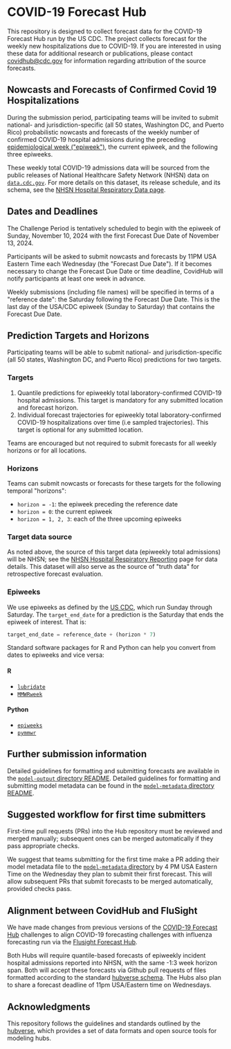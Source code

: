 # COVID-19 Forecast Hub
This repository is designed to collect forecast data for the COVID-19 Forecast Hub run by the US CDC. The project collects forecast for the weekly new hospitalizations due to COVID-19. If you are interested in using these data for additional research or publications, please contact [covidhub@cdc.gov](mailto:covidhub@cdc.gov) for information regarding attribution of the source forecasts.


## Nowcasts and Forecasts of Confirmed Covid 19 Hospitalizations 
During the submission period, participating teams will be invited to submit national- and jurisdiction-specific (all 50 states, Washington DC, and Puerto Rico) probabilistic nowcasts and forecasts of the weekly number of confirmed COVID-19 hospital admissions during the preceding [epidemiological week ("epiweek")](https://epiweeks.readthedocs.io/en/stable/background.html), the current epiweek, and the following three epiweeks.

These weekly total COVID-19 admissions data will be sourced from the public releases of National Healthcare Safety Network (NHSN) data on [`data.cdc.gov`](https://data.cdc.gov). For more details on this dataset, its release schedule, and its schema, see the [NHSN Hospital Respiratory Data page](https://www.cdc.gov/nhsn/psc/hospital-respiratory-reporting.html).

## Dates and Deadlines 
The Challenge Period is tentatively scheduled to begin with the epiweek of Sunday, November 10, 2024 with the first Forecast Due Date of November 13, 2024.

Participants will be asked to submit nowcasts and forecasts by 11PM USA Eastern Time each Wednesday (the "Forecast Due Date"). If it becomes necessary to change the Forecast Due Date or time deadline, CovidHub will notify participants at least one week in advance. 

Weekly submissions (including file names) will be specified in terms of a "reference date": the Saturday following the Forecast Due Date. This is the last day of the USA/CDC epiweek (Sunday to Saturday) that contains the Forecast Due Date.

## Prediction Targets and Horizons

Participating teams will be able to submit national- and jurisdiction-specific (all 50 states, Washington DC, and Puerto Rico) predictions for two targets.

### Targets 
   1. Quantile predictions for epiweekly total laboratory-confirmed COVID-19 hospital admissions. This target is mandatory for any submitted location and forecast horizon.
   2. Individual forecast trajectories for epiweekly total laboratory-confirmed COVID-19 hospitalizations over time (i.e sampled trajectories). This target is optional for any submitted location.

Teams are encouraged but not required to submit forecasts for all weekly horizons or for all locations. 

### Horizons 

Teams can submit nowcasts or forecasts for these targets for the following temporal "horizons":

- `horizon = -1`: the epiweek preceding the reference date
- `horizon = 0`: the current epiweek
- `horizon = 1, 2, 3`: each of the three upcoming epiweeks

### Target data source
As noted above, the source of this target data (epiweekly total admissions) will be NHSN; see the [NHSN Hospital Respiratory Reporting](https://www.cdc.gov/nhsn/psc/hospital-respiratory-reporting.html) page for data details. This dataset will also serve as the source of "truth data" for retrospective forecast evaluation.

### Epiweeks

We use epiweeks as defined by the [US CDC](https://wwwn.cdc.gov/nndss/document/MMWR_Week_overview.pdf), which run Sunday through Saturday. The `target_end_date` for a prediction is the Saturday that ends the epiweek of interest. That is:

```python
target_end_date = reference_date + (horizon * 7)
```

Standard software packages for R and Python can help you convert from dates to epiweeks and vice versa:
#### R
- [`lubridate`](https://lubridate.tidyverse.org/reference/week.html)
- [`MMWRweek`](https://cran.r-project.org/web/packages/MMWRweek/)
#### Python
- [`epiweeks`](https://pypi.org/project/epiweeks/)
- [`pymmwr`](https://pypi.org/project/pymmwr/) 

## Further submission information

Detailed guidelines for formatting and submitting forecasts are available in the [`model-output` directory README](model-output/README.md). Detailed guidelines for formatting and submitting model metadata can be found in the [`model-metadata` directory README](model-metadata/README.md).

## Suggested workflow for first time submitters
First-time pull requests (PRs) into the Hub repository must be reviewed and merged manually; subsequent ones can be merged automatically if they pass appropriate checks. 

 We suggest that teams submitting for the first time make a PR adding their model metadata file to the [`model-metadata` directory](model-metadata) by 4 PM USA Eastern Time on the Wednesday they plan to submit their first forecast. This will allow subsequent PRs that submit forecasts to be merged automatically, provided checks pass.

## Alignment between CovidHub and FluSight

We have made changes from previous versions of the [COVID-19 Forecast Hub](https://github.com/reichlab/covid19-forecast-hub) challenges to align COVID-19 forecasting challenges with influenza forecasting run via the [Flusight Forecast Hub](https://github.com/cdcepi/FluSight-forecast-hub). 

Both Hubs will require quantile-based forecasts of epiweekly incident hospital admissions reported into NHSN, with the same -1:3 week horizon span. Both will accept these forecasts via Github pull requests of files formatted according to the standard [hubverse schema](https://hubverse.io/en/latest/user-guide/model-output.html#model-output). The Hubs also plan to share a forecast deadline of 11pm USA/Eastern time on Wednesdays.


## Acknowledgments
This repository follows the guidelines and standards outlined by the [hubverse](https://hubdocs.readthedocs.io/en/latest/), which provides a set of data formats and open source tools for modeling hubs. 

